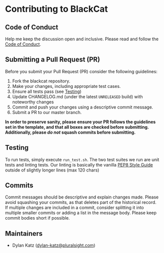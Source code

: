 # Contributing to BlackCat

## Code of Conduct

Help me keep the discussion open and inclusive. Please read and follow the [Code of Conduct](./CODE_OF_CONDUCT.md).

## Submitting a Pull Request (PR)

Before you submit your Pull Request (PR) consider the following guidelines:

1. Fork the blackcat repository.  
2. Make your changes, including appropriate test cases.
3. Ensure all tests pass (see [Testing](#Testing))
4. Update CHANGELOG.md (under the latest `UNRELEASED` build) with noteworthy changes
5. Commit and push your changes using a descriptive commit message.
6. Submit a PR to our master branch.  

**In order to preserve sanity, please ensure your PR follows the guidelines set in the template, and that all boxes are checked before submitting. Additionally, please _do not_ squash commits before
submitting.**
  
## Testing
To run tests, simply execute `run_test.sh`. The two test suites we run are unit tests and linting tests.
Our linting is basically the vanilla [PEP8 Style Guide](https://www.python.org/dev/peps/pep-0008/) outside of
slightly longer lines (max 120 chars)
  

## Commits
Commit messages should be descriptive and explain changes made. Please avoid squashing your commits, as that deletes
part of the historical record. If multiple changes are included in a commit, consider  splitting it into multiple
smaller commits or adding a list in the message body. Please keep commit bodies short if possible.

## Maintainers
* Dylan Katz (dylan-katz@pluralsight.com)